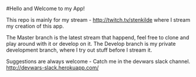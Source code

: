 #Hello and Welcome to my App!

This repo is mainly for my stream - http://twitch.tv/stenkilde where I stream my creation of this app.

The Master branch is the latest stream that happend, feel free to clone and play around with it or develop on it.
The Develop branch is my private development branch, where I try out stuff before I stream it.

Suggestions are always welcome - Catch me in the devwars slack channel. http://devwars-slack.herokuapp.com/

